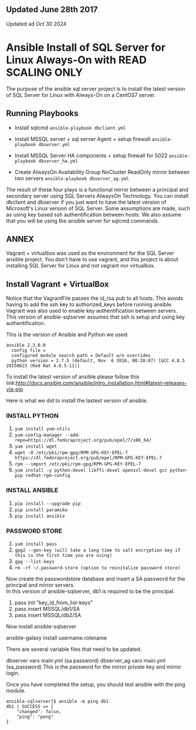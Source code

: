 ## Updated June 28th 2017
Updated ad Oct 30 2024

# Ansible Install of SQL Server for Linux Always-On with READ SCALING ONLY


The purpose of the ansible sql server project is to install the latest version of SQL Server for Linux with Always-On on a CentOS7 server. 

## Running Playbooks

- Install sqlcmd
``` ansible-playbook dbclient.yml ```

- Install MSSQL server + sql server Agent + setup firewall
```ansible-playbook dbserver.yml```

- Install MSSQL Server HA components + setup firewall for 5022
```ansible-playbook dbserver_ha.yml```

- Create AlwaysOn Availability Group NoCluster ReadOnly mirror between two servers
```ansible-playbook dbserver_ag.yml```

The result of these four plays is a functional mirror between a principal and secondary server using SQL Servers AlwaysOn Technology. 
You can install dbclient and dbserver if you just want to have the latest version of Microsoft's Linux version of SQL Server. 
Some assumptions are made, such as using key based ssh authentification between hosts. We also assume that you will be using the 
ansible server for sqlcmd commands. 

## ANNEX

Vagrant + virtualbox was used as the environment for the SQL Server ansible project. 
You don't have to use vagrant, and this project is about installing SQL Server for Linux and not vagrant nor virtualbox.

## Install Vagrant + VirtualBox
Notice that the VagrantFile passes the id_rsa.pub to all hosts. This avoids having to add the ssh key to authorized_keys before running ansible.
Vagrant was also used to enable key authentification between servers.  
This version of ansible-sqlserver assumes that ssh is setup and using key authentification. 

This is the version of Ansible and Python we used:

```
ansible 2.3.0.0
  config file = 
  configured module search path = Default w/o overrides
  python version = 2.7.5 (default, Nov  6 2016, 00:28:07) [GCC 4.8.5 20150623 (Red Hat 4.8.5-11)]
```


To install the latest version of ansible please follow this link:http://docs.ansible.com/ansible/intro_installation.html#latest-releases-via-pip

Here is what we did to install the lastest version of ansible. 

### INSTALL PYTHON
1. ```yum install yum-utils```
2. ```yum-config-manager --add-repo=https://dl.fedoraproject.org/pub/epel/7/x86_64/```
3. ```yum install wget```
4. ```wget -O /etc/pki/rpm-gpg/RPM-GPG-KEY-EPEL-7 https://dl.fedoraproject.org/pub/epel/RPM-GPG-KEY-EPEL-7```
5. ```rpm --import /etc/pki/rpm-gpg/RPM-GPG-KEY-EPEL-7```
6. ```yum install -y python-devel libffi-devel openssl-devel gcc python-pip redhat-rpm-config```

### INSTALL ANSIBLE
1. ```pip install --upgrade pip```
2. ```pip install paramiko```
3. ```pip install ansible```


### PASSWORD STORE
1. ```yum install pass```
2. ```gpg2 --gen-key (will take a long time to salt encryption key if this is the first time you are using)```
3. ```gpg --list-keys```
4. ```rm -rf ~/.password-store (option to reinitalize password store)```

Now create the passwordstore database and insert a SA password for the principal and mirror servers.  
In this version of ansible-sqlserver, db1 is required to be the principal.
1. pass init "key_id_from_list-keys"
2. pass insert MSSQL/db1/SA
3. pass insert MSSQL/db2/SA


Now install ansible-sqlserver

ansible-galaxy install username.rolename

There are several variable files that need to be updated.

dbserver
 vars
   main.yml (sa password) 
dbserver_ag
  vars
   main.yml (sa_password) This is the password for the mirror private key and mirror login.
   
Once you have completed the setup, you should test ansible with the ping module.  

```
ansible-sqlserver]$ ansible -m ping db1
db1 | SUCCESS => {
    "changed": false, 
    "ping": "pong"
}
```
